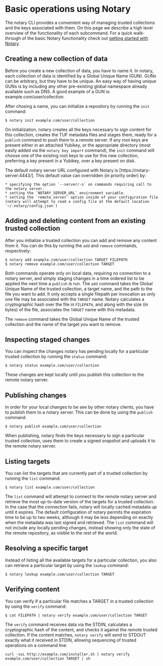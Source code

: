 <!--[metadata]>
+++
title = "Basic Operations"
description = "Basic operations using Notary"
keywords = ["docker, notary, trust, image, signing, repository, cli"]
[menu.main]
parent="mn_notary"
+++
<![end-metadata]-->

# Basic operations using Notary

The notary CLI provides a convenient way of managing trusted collections and the keys associated with them. On this page we describe a high level overview of the functionality of each subcommand. For a quick walk-through of the basic Notary functionality check out [getting started with Notary](gettingstarted.md).

## Creating a new collection of data

Before you create a new collection of data, you have to name it. In notary, each collection of data is identified by a Global Unique Name (GUN). GUNs can be arbitrary, but they have to be unique. An easy way of having unique GUNs is by including any other pre-existing global namespace already available such as DNS. A good example of a GUN is: example.com/user/collection.

After chosing a name, you can initialize a repository by running the `init` command:

```
$ notary init example.com/user/collection
```

On initialization, notary creates all the keys necessary to sign content for this collection, creates the TUF metadata files and stages them, ready for a `publish` command to push them to a remote server. If any root keys are present either in an attached Yubikey, or the appropriate directory (most easily added via the `notary key import` command), the `init` command will choose one of the existing root keys to use for this new collection, preferring a key present in a Yubikey, over a key present on disk. 

The default notary server URL configured with Notary is [https://notary-server:4443/]. This default value can overridden (in priority order) by:

	* specifying the option `--server/-s` on commands requiring call to the notary server.
	* setting the `NOTARY_SERVER_URL` environment variable.
	* setting the `remote_server` option inside of your configuration file (notary will attempt to read a config file at the default location `~/.notary/config.json`)

## Adding and deleting content from an existing trusted collection

After you initialize a trusted collection you can add and remove any content from it. You can do this by running the `add` and `remove` commands, respectively:

```
$ notary add example.com/user/collection TARGET FILEPATH
$ notary remove example.com/user/collection TARGET
```

Both commands operate only on local data, requiring no connection to a notary server, and simply staging changes in a time ordered list to be applied the next time a `publish` is run.
The `add` command takes the Global Unique Name of the trusted collection, a target name, and the path to the file you want to add. It only accepts a single filepath per invocation as only one file may be associated with the `TARGET` name.  Notary calculates a cryptographic hash over the file in `FILEPATH`, and along with the size (in bytes) of the file, associates the `TARGET` name with this metadata. 

The `remove` command takes the Global Unique Name of the trusted collection and the name of the target you want to remove.

## Inspecting staged changes

You can inspect the changes notary has pending locally for a particular trusted collection by running the `status` command:

```
$ notary status example.com/user/collection
```

These changes are kept locally until you publish this collection to the remote notary server.

## Publishing changes

In order for your local changes to be see by other notary clients, you have to publish them to a notary server. This can be done by using the `publish` command:

```
$ notary publish example.com/user/collection
```

When publishing, notary finds the keys necessary to sign a particular trusted collection, uses them to create a signed snapshot and uploads it to the remote notary server.

## Listing targets

You can list the targets that are currently part of a trusted collection by running the `list` command:

```
$ notary list example.com/user/collection
```

The `list` command will attempt to connect to the remote notary server and retrieve the most up-to-date version of the targets for a trusted collection. In the case that the connection fails, notary will locally cached metadata up until it expires. The default configuration of notary permits the expiration time to be up to two weeks, although it may be less depending on exactly when the metadata was last signed and retrieved. The `list` command will not include any locally pending changes, instead showing only the state of the remote repository, as visible to the rest of the world.


## Resolving a specific target

Instead of listing all the available targets for a particular collection, you also can retrieve a particular target by using the `lookup` command:

```
$ notary lookup example.com/user/collection TARGET
```

## Verifying content

You can verify if a particular file matches a TARGET in a trusted collection by using the `verify` command:

```
$ cat FILEPATH | notary verify example.com/user/collection TARGET
```

The `verify` command receives data via the STDIN, calculates a cryptographic hash of the content, and checks it against the remote trusted collection. If the content matches, `notary verify` will send to STDOUT exactly what it received in STDIN, allowing sequencing of trusted operations on a command line:

```
curl -ssL http://example.com/installer.sh | notary verify example.com/user/collection TARGET | sh
```
